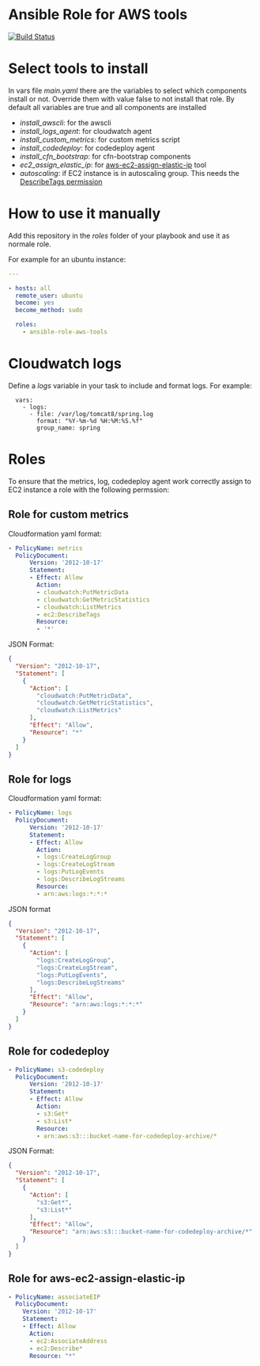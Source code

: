 # Ansible Role for AWS tools

[![Build Status](https://travis-ci.org/ddepaoli3/ansible-role-aws-tools.svg?branch=master)](https://travis-ci.org/ddepaoli3/ansible-role-aws-tools)

# Select tools to install
In vars file _main.yaml_ there are the variables to select which components install or not.
Override them with value false to not install that role. By default all variables are true and all components are installed
* _install\_awscli_: for the awscli
* _install\_logs_agent_: for cloudwatch agent
* _install\_custom_metrics_: for custom metrics script
* _install\_codedeploy_: for codedeploy agent
* _install\_cfn_bootstrap_: for cfn-bootstrap components
* _ec2\_assign\_elastic\_ip_: for [aws-ec2-assign-elastic-ip](https://github.com/skymill/aws-ec2-assign-elastic-ip) tool
* _autoscaling_: if EC2 instance is in autoscaling group. This needs the [DescribeTags permission](https://docs.aws.amazon.com/AWSEC2/latest/APIReference/API_DescribeTags.html)

# How to use it manually
Add this repository in the _roles_ folder of your playbook and use it as normale role.

For example for an ubuntu instance:
```yaml
---

- hosts: all
  remote_user: ubuntu
  become: yes
  become_method: sudo

  roles:
    - ansible-role-aws-tools
```

# Cloudwatch logs
Define a _logs_ variable in your task to include and format logs. For example:

```
  vars:
    - logs:
      - file: /var/log/tomcat8/spring.log
        format: "%Y-%m-%d %H:%M:%S.%f"
        group_name: spring
```

# Roles
To ensure that the metrics, log, codedeploy agent work correctly assign to EC2 instance a role with the following permssion:

## Role for custom metrics
Cloudformation yaml format:

```yaml
- PolicyName: metrics
  PolicyDocument:
      Version: '2012-10-17'
      Statement:
      - Effect: Allow
        Action:
        - cloudwatch:PutMetricData
        - cloudwatch:GetMetricStatistics
        - cloudwatch:ListMetrics
        - ec2:DescribeTags
        Resource:
        - '*'
```

JSON Format:

```json
{
  "Version": "2012-10-17",
  "Statement": [
    {
      "Action": [
        "cloudwatch:PutMetricData",
        "cloudwatch:GetMetricStatistics",
        "cloudwatch:ListMetrics"
      ],
      "Effect": "Allow",
      "Resource": "*"
    }
  ]
}
```

## Role for logs
Cloudformation yaml format:

```yaml
- PolicyName: logs
  PolicyDocument:
      Version: '2012-10-17'
      Statement:
      - Effect: Allow
        Action:
        - logs:CreateLogGroup
        - logs:CreateLogStream
        - logs:PutLogEvents
        - logs:DescribeLogStreams
        Resource:
        - arn:aws:logs:*:*:*
```

JSON format

```json
{
  "Version": "2012-10-17",
  "Statement": [
    {
      "Action": [
        "logs:CreateLogGroup",
        "logs:CreateLogStream",
        "logs:PutLogEvents",
        "logs:DescribeLogStreams"
      ],
      "Effect": "Allow",
      "Resource": "arn:aws:logs:*:*:*"
    }
  ]
}
```

## Role for codedeploy
```yaml
- PolicyName: s3-codedeploy
  PolicyDocument:
      Version: '2012-10-17'
      Statement:
      - Effect: Allow
        Action:
        - s3:Get*
        - s3:List*
        Resource:
        - arn:aws:s3:::bucket-name-for-codedeploy-archive/*
```

JSON Format:

```json
{
  "Version": "2012-10-17",
  "Statement": [
    {
      "Action": [
        "s3:Get*",
        "s3:List*"
      ],
      "Effect": "Allow",
      "Resource": "arn:aws:s3:::bucket-name-for-codedeploy-archive/*"
    }
  ]
}
```

## Role for aws-ec2-assign-elastic-ip
```yaml
- PolicyName: associateEIP
  PolicyDocument:
    Version: '2012-10-17'
    Statement:
    - Effect: Allow
      Action:
      - ec2:AssociateAddress
      - ec2:Describe*
      Resource: "*"
```